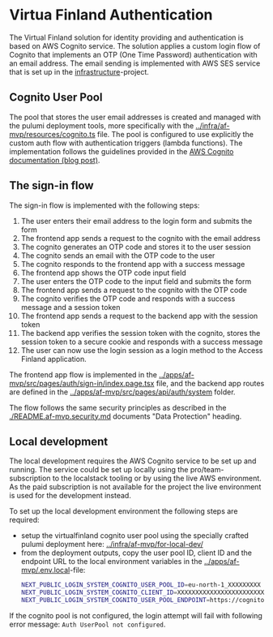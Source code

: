 # Virtua Finland Authentication

The Virtual Finland solution for identity providing and authentication is based on AWS Cognito service. The solution applies a custom login flow of Cognito that implements an OTP (One Time Password) authentication with an email address. The email sending is implemented with AWS SES service that is set up in the [infrastructure](https://github.com/Virtual-Finland-Development/infrastructure)-project.

## Cognito User Pool

The pool that stores the user email addresses is created and managed with the pulumi deployment tools, more specifically with the [../infra/af-mvp/resources/cognito.ts](../infra/af-mvp/resources/cognito.ts) file. The pool is configured to use explicitly the custom auth flow with authentication triggers (lambda functions). The implementation follows the guidelines provided in the [AWS Cognito documentation (blog post)](https://aws.amazon.com/blogs/mobile/implementing-passwordless-email-authentication-with-amazon-cognito/).

## The sign-in flow

The sign-in flow is implemented with the following steps:

1. The user enters their email address to the login form and submits the form
2. The frontend app sends a request to the cognito with the email address
3. The cognito generates an OTP code and stores it to the user session
4. The cognito sends an email with the OTP code to the user
5. The cognito responds to the frontend app with a success message
6. The frontend app shows the OTP code input field
7. The user enters the OTP code to the input field and submits the form
8. The frontend app sends a request to the cognito with the OTP code
9. The cognito verifies the OTP code and responds with a success message and a session token
10. The frontend app sends a request to the backend app with the session token
11. The backend app verifies the session token with the cognito, stores the session token to a secure cookie and responds with a success message
12. The user can now use the login session as a login method to the Access Finland application.

The frontend app flow is implemented in the [../apps/af-mvp/src/pages/auth/sign-in/index.page.tsx](../apps/af-mvp/src/pages/auth/sign-in/index.page.tsx) file, and the backend app routes are defined in the [../apps/af-mvp/src/pages/api/auth/system](../apps/af-mvp/src/pages/api/auth/system) folder.

The flow follows the same security principles as described in the [./README.af-mvp.security.md](./README.af-mvp.security.md) documents "Data Protection" heading.

## Local development

The local development requires the AWS Cognito service to be set up and running. The service could be set up locally using the pro/team-subscription to the localstack tooling or by using the live AWS environment. As the paid subscription is not available for the project the live environment is used for the development instead.

To set up the local development environment the following steps are required:

- setup the virtualfinland cognito user pool using the specially crafted pulumi deployment here: [../infra/af-mvp/for-local-dev/](../infra/af-mvp/for-local-dev/)
- from the deployment outputs, copy the user pool ID, client ID and the endpoint URL to the local environment variables in the [../apps/af-mvp/.env.local](../apps/af-mvp/.env.local)-file:
  ```bash
  NEXT_PUBLIC_LOGIN_SYSTEM_COGNITO_USER_POOL_ID=eu-north-1_XXXXXXXXX
  NEXT_PUBLIC_LOGIN_SYSTEM_COGNITO_CLIENT_ID=XXXXXXXXXXXXXXXXXXXXXXXXX
  NEXT_PUBLIC_LOGIN_SYSTEM_COGNITO_USER_POOL_ENDPOINT=https://cognito-idp.eu-north-1.amazonaws.com/eu-north-1_XXXXXXXXX
  ```


If the cognito pool is not configured, the login attempt will fail with following error message: `Auth UserPool not configured`.